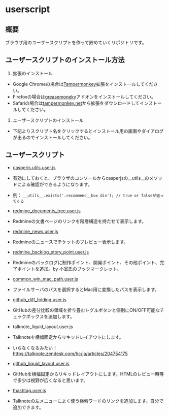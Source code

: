 # userscript

## 概要

ブラウザ用のユーザースクリプトを作って貯めていくリポジトリです。

## ユーザースクリプトのインストール方法

1. 拡張のインストール
 * Google Chromeの場合は[Tampermonkey](https://chrome.google.com/webstore/detail/tampermonkey/dhdgffkkebhmkfjojejmpbldmpobfkfo?hl=ja)拡張をインストールしてください。
 * Firefoxの場合は[greasemoneky](https://addons.mozilla.org/ja/firefox/addon/greasemonkey/)アドオンをインストールしてください。
 * Safariの場合は[tampermonkey.net](https://tampermonkey.net)から拡張をダウンロードしてインストールしてください。
1. ユーザースクリプトのインストール
 * 下記よりスクリプト名をクリックするとインストール用の画面やダイアログが出るのでインストールしてください。

## ユーザースクリプト

* [casperjs.utils.user.js](https://github.com/hosoyama-mediba/userscript/raw/master/casperjs.utils.user.js)
 * 有効にしておくと、ブラウザのコンソールからcasperjsの__utils__のメソッドによる確認ができるようになります。
 * 例： `__utils__.exists('.recommend__box div'); // true or falseが返ってくる`


* [redmine_documents_tree.user.js](https://github.com/hosoyama-mediba/userscript/raw/master/redmine_documents_tree.user.js)
 * Redmineの文書ページのリンクを階層構造を持たせて表示します。

* [redmine_news.user.js](https://github.com/hosoyama-mediba/userscript/raw/master/redmine_news.user.js)
 * Redmineのニュースでチケットのプレビュー表示します。

* [redmine_backlog_story_point.user.js](https://github.com/hosoyama-mediba/userscript/raw/master/redmine_backlog_story_point.user.js)
 * Redmineのバックログに制作ポイント、開発ポイント、その他ポイント、完了ポイントを追加。by 小室氏のブックマークレット。

* [common_win_mac_path.user.js](https://github.com/hosoyama-mediba/userscript/raw/master/common_win_mac_path.user.js)
 * ファイルサーバのパスを選択するとMac用に変換したパスを表示します。

* [github_diff_folding.user.js](https://github.com/hosoyama-mediba/userscript/raw/master/github_diff_folding.user.js)
 * GitHubの差分比較の領域を折り畳むトグルボタンと個別にON/OFF可能なチェックボックスを追加します。

* talknote_liquid_layout.user.js
 * Talknoteを横幅固定からリキッドレイアウトにします。
 * いらなくなるみたい！ https://talknote.zendesk.com/hc/ja/articles/204754175

* [github_liquid_layout.user.js](https://github.com/hosoyama-mediba/userscript/raw/master/github_liquid_layout.user.js)
 * GitHubを横幅固定からリキッドレイアウトにします。HTMLのレビュー時等で多少は視野が広くなると思います。

* [thashtag.user.js](https://github.com/hosoyama-mediba/userscript/raw/master/thashtag.user.js)
 * Talknoteの左メニューによく使う検索ワードのリンクを追加します。自分で追加できます。

